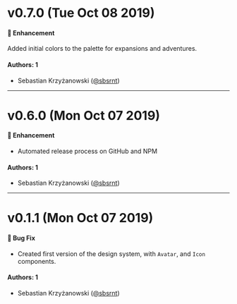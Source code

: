 # v0.7.0 (Tue Oct 08 2019)

#### 🚀  Enhancement

Added initial colors to the palette for expansions and adventures.

#### Authors: 1

- Sebastian Krzyżanowski ([@sbsrnt](https://github.com/sbsrnt))

---

# v0.6.0 (Mon Oct 07 2019)

#### 🚀 Enhancement

- Automated release process on GitHub and NPM

#### Authors: 1

- Sebastian Krzyżanowski ([@sbsrnt](https://github.com/sbsrnt))

---

# v0.1.1 (Mon Oct 07 2019)

#### 🐛 Bug Fix

- Created first version of the design system, with `Avatar`, and `Icon` components.

#### Authors: 1

- Sebastian Krzyżanowski ([@sbsrnt](https://github.com/sbsrnt))
